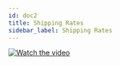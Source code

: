 ```yaml
---
id: doc2
title: Shipping Rates
sidebar_label: Shipping Rates
---
```



[![Watch the video](https://i.ytimg.com/vi/xC3tAMfF6go/hq720.jpg?sqp=-oaymwEjCOgCEMoBSFryq4qpAxUIARUAAAAAGAElAADIQj0AgKJDeAE=&rs=AOn4CLCbmikFnSDNQ8pWqBx1K-7oql9dGw)](https://youtu.be/xC3tAMfF6go)
